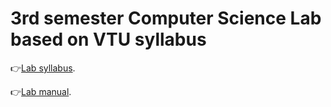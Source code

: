 # 3rd semester Computer Science Lab based on VTU syllabus  

👉[Lab syllabus](https://github.com/dilipkn007/3rd_SEM_CSE_LAB/blob/main/DSA_LAB_SYLLABUS_18-19.pdf). 

👉[Lab manual](https://github.com/dilipkn007/3rd_SEM_CSE_LAB/blob/main/3rd_SEM_CSE_LAB.md).
 
